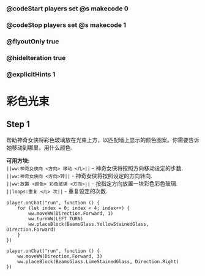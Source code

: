 ### @codeStart players set @s makecode 0
### @codeStop players set @s makecode 1

### @flyoutOnly true
### @hideIteration true 
### @explicitHints 1

# 彩色光束

## Step 1
帮助神奇女侠将彩色玻璃放在光束上方，以匹配墙上显示的颜色图案。你需要告诉她移动到哪里，用什么颜色. 

**可用方块:**  
``||ww:神奇女侠向 <方向> 移动 <几>||`` - 神奇女侠将按照方向移动设定的步数.  
``||ww:神奇女侠向 <方向>转||`` - 神奇女侠将按照设定的方向转向.  
``||ww:放置 <颜色> 彩色玻璃 <方向>||`` - 按指定方向放置一块彩色彩色玻璃.  
``||loops:重复 <几> 次||`` - 重复设定的次数.  

```ghost
player.onChat("run", function () {
    for (let index = 0; index < 4; index++) {
        ww.moveWW(Direction.Forward, 1)
        ww.turnWW(LEFT_TURN)
        ww.placeBlock(BeamsGlass.YellowStainedGlass, Direction.Forward)
    }
})
```
```template
player.onChat("run", function () {
    ww.moveWW(Direction.Forward, 3)
    ww.placeBlock(BeamsGlass.LimeStainedGlass, Direction.Right)
})
```
```package

```
